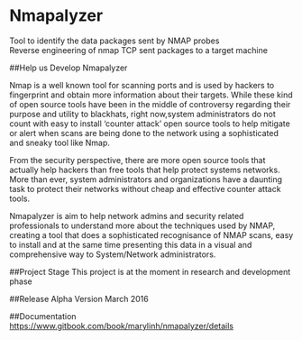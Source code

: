 # Nmapalyzer

Tool to identify the data packages sent by NMAP probes</br>
Reverse engineering of nmap TCP sent packages to a target machine

##Help us Develop Nmapalyzer

Nmap is a well known tool for scanning ports and is used by hackers to fingerprint and obtain more information about their targets. While these kind of open source tools have been in the middle of controversy regarding their purpose and utility to blackhats, right now,system administrators do not count with easy to install ‘counter attack’ open source tools to help mitigate or alert when scans are being done to the network using a sophisticated and sneaky tool like Nmap.

From the security perspective, there are more open source tools that actually help hackers than free tools that help protect systems networks. More than ever, system administrators and organizations have a daunting task to protect their networks without cheap and effective counter attack tools.

Nmapalyzer is aim to help network admins and security related professionals to understand more about the techniques used by NMAP, creating a tool that does a sophisticated recognisance of NMAP scans, easy to install and at the same time presenting this data in a visual and comprehensive way to System/Network administrators.

##Project Stage
This project is at the moment in research and development phase</br>

##Release Alpha Version 
March 2016

##Documentation
https://www.gitbook.com/book/marylinh/nmapalyzer/details

